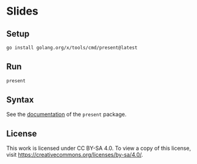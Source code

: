 # Slides

## Setup

```sh
go install golang.org/x/tools/cmd/present@latest
```

## Run

```sh
present
```

## Syntax

See the [documentation](https://pkg.go.dev/golang.org/x/tools/present) of the
`present` package.

## License

This work is licensed under CC BY-SA 4.0. To view a copy of this license, visit
https://creativecommons.org/licenses/by-sa/4.0/.
